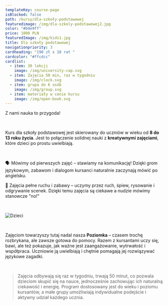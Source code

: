 ```yaml
---
templateKey: course-page
isBlocked: false
path: /kursy/dla-szkoły-podstawowej
featuredimage: /img/dla-szkoly-podstawowej2.jpg
color: "#b9e9ff"
price: 1000 PLN
featuredImage: /img/kids1.jpg
title: Dla szkoły podstawowej
navigationpriority: 3
cardheading: "190 zł x 10 rat "
cardcolor: "#ffcdcc"
cardlist:
  - item: 30 lekcji
    image: /img/university-cap.svg
  - item: Zajęcia 50 min, raz w tygodniu
    image: /img/clock.svg
  - item: grupa do 6 osób
    image: /img/group.svg
  - item: materiały w cenie kursu
    image: /img/open-book.svg
---
```

Z nami nauka to przygoda!

<br/>

Kurs dla szkoły podstawowej jest skierowany do uczniów w wieku od **8 do 13 roku życia**. Jest to połączenie solidnej nauki z **kreatywnymi zajęciami**, które dzieci po prostu uwielbiają. 

<br/>

🗣️ Mówimy od pierwszych zajęć – stawiamy na komunikację! Dzięki grom językowym, zabawom i dialogom kursanci naturalnie zaczynają mówić po angielsku.

🎲 Zajęcia pełne ruchu i zabawy – uczymy przez ruch, śpiew, rysowanie i odgrywanie scenek. Dzięki temu zajęcia są ciekawe a nudzie mówimy stanowcze "no!"

<br/>

![](/img/dla-szkoly-podstawowej2.jpg "Dzieci")

<br/>

Zajęciom towarzyszy tutaj nadal nasza **Poziomka**  – czasem trochę rozbrykana, ale zawsze gotowa do pomocy. Razem z kursantami uczy się, bawi, ale też pokazuje, jak ważne jest zaangażowanie, wytrwałość i współpraca. Uczniowie ją uwielbiają i chętnie pomagają jej rozwiązywać językowe zagadki. 

<br/>

> Zajęcia odbywają się raz w tygodniu, trwają 50 minut, co pozwala dzieciom skupić się na nauce, jednocześnie zachowując ich naturalną ciekawość i energię.  Program dostosowany jest do wieku i poziomu kursantów, a małe grupy umożliwiają indywidualne podejście i aktywny udział każdego ucznia.

<br/>